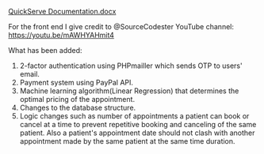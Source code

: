 [QuickServe Documentation.docx](https://github.com/user-attachments/files/17098750/QuickServe.Documentation.docx)

For the front end I give credit to @SourceCodester YouTube channel: https://youtu.be/mAWHYAHmit4

What has been added:
1. 2-factor authentication using PHPmailler which sends OTP to users' email.
2. Payment system using PayPal API.
3. Machine learning algorithm(Linear Regression) that determines the optimal pricing of the appointment.
4. Changes to the database structure.
5. Logic changes such as number of appointments a patient can book or cancel at a time to prevent
   repetitive booking and canceling of the same patient. Also a patient's appointment date should not
   clash with another appointment made by the same patient at the same time duration.
